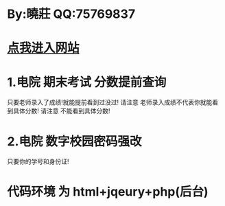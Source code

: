 # By:曉莊 QQ:75769837

# [点我进入网站](http://cx.imxz.cn)

# 1.电院 期末考试 分数提前查询

只要老师录入了成绩!就能提前看到过没过!
请注意 老师录入成绩不代表你就能看到具体分数!
请注意 不能看到具体分数!

# 2.电院 数字校园密码强改

只要你的学号和身份证!

# 代码环境 为 html+jqeury+php(后台)

